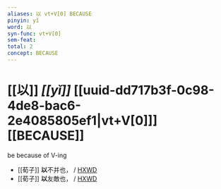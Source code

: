 ```yaml
---
aliases: 以 vt+V[0] BECAUSE
pinyin: yǐ
word: 以
syn-func: vt+V[0]
sem-feat: 
total: 2
concept: BECAUSE 
---
```

# [[以]] *[[yǐ]]*  [[uuid-dd717b3f-0c98-4de8-bac6-2e4085805ef1|vt+V[0]]] [[BECAUSE]]
be because of V-ing
 - [[荀子]] **以**不并也，
                     / [HXWD](https://hxwd.org/textview.html?location=KR3a0002_tls_009-9a.17)
 - [[荀子]] **以**友敵也，
                     / [HXWD](https://hxwd.org/textview.html?location=KR3a0002_tls_009-9a.21)